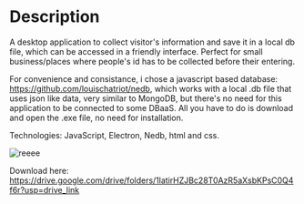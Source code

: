 # Description

A desktop application to collect visitor's information and save it in a local db file, which can be accessed in a friendly interface.
Perfect for small business/places where people's id has to be collected before their entering.

For convenience and consistance, i chose a javascript based database: https://github.com/louischatriot/nedb, which works with a local .db file that uses json like data, very similar to MongoDB, but there's no need for this application to be connected to some DBaaS. All you have to do is download and open the .exe file, no need for installation.

Technologies: JavaScript, Electron, Nedb, html and css.



![reeee](https://user-images.githubusercontent.com/99507279/236468108-0b51604c-c307-4627-87c2-190a355cd08a.PNG)


Download here: 
https://drive.google.com/drive/folders/1latirHZJBc28T0AzR5aXsbKPsC0Q4f6r?usp=drive_link
